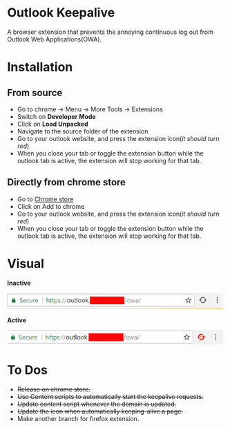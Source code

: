 # Outlook Keepalive
A browser extension that prevents the annoying continuous log out from Outlook Web Applications(OWA).

# Installation

## From source
- Go to chrome -> Menu -> More Tools -> Extensions
- Switch on **Developer Mode**
- Click on **Load Unpacked**
- Navigate to the source folder of the extension
- Go to your outlook website, and press the extension icon(_it should turn red_)
- When you close your tab or toggle the extension button while the outlook tab is active, the extension will stop working for that tab.

## Directly from chrome store
- Go to [Chrome store](https://chrome.google.com/webstore/detail/icicklhncnongibfodkagbaiaicmldaf/)
- Click on Add to chrome
- Go to your outlook website, and press the extension icon(_it should turn red_)
- When you close your tab or toggle the extension button while the outlook tab is active, the extension will stop working for that tab.


# Visual

**Inactive**

![Inactive state](images/inactive.png)

**Active**

![Active state](images/active.png)

# To Dos
- ~~Release on chrome store.~~
- ~~Use Content scripts to automatically start the keepalive requests.~~
- ~~Update content script whenever the domain is updated.~~
- ~~Update the icon when automatically keeping-alive a page.~~
- Make another branch for firefox extension.